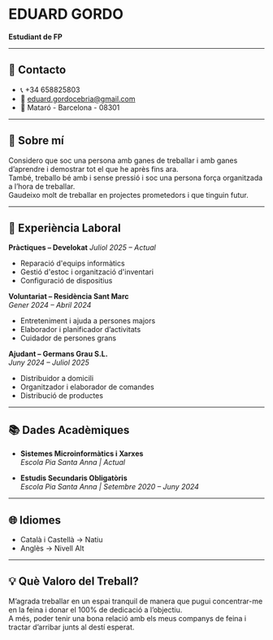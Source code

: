 # EDUARD GORDO  
**Estudiant de FP**

---

## 📌 Contacto
- 📞 +34 658825803  
- 📧 eduard.gordocebria@gmail.com  
- 📍 Mataró - Barcelona - 08301  

---

## 👤 Sobre mí
Considero que soc una persona amb ganes de treballar i amb ganes d’aprendre i demostrar tot el que he après fins ara.  
També, treballo bé amb i sense pressió i soc una persona força organitzada a l’hora de treballar.  
Gaudeixo molt de treballar en projectes prometedors i que tinguin futur.

---

## 💼 Experiència Laboral

**Pràctiques – Develokat**
*Juliol 2025 – Actual*
- Reparació d'equips informàtics
- Gestió d'estoc i organització d'inventari
- Configuració de dispositius

**Voluntariat – Residència Sant Marc**  
*Gener 2024 – Abril 2024*  
- Entreteniment i ajuda a persones majors  
- Elaborador i planificador d’activitats  
- Cuidador de persones grans  

**Ajudant – Germans Grau S.L.**  
*Juny 2024 – Juliol 2025*  
- Distribuidor a domicili  
- Organitzador i elaborador de comandes  
- Distribució de productes  

---

## 📚 Dades Acadèmiques
- **Sistemes Microinformàtics i Xarxes**  
  *Escola Pia Santa Anna | Actual*  

- **Estudis Secundaris Obligatòris**  
  *Escola Pia Santa Anna | Setembre 2020 – Juny 2024*  

---

## 🌐 Idiomes
- Català i Castellà → Natiu  
- Anglès → Nivell Alt  

---

## 💡 Què Valoro del Treball?
M’agrada treballar en un espai tranquil de manera que pugui concentrar-me en la feina i donar el 100% de dedicació a l’objectiu.  
A més, poder tenir una bona relació amb els meus companys de feina i tractar d’arribar junts al destí esperat.

